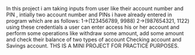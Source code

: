 In this project i am taking inputs from user like their account number and PIN , intially two account number and PINs i have already entered in program  which are as follows:
1->(123456789, 9988) 
2->(987654321, 1122)
using these credentials a user can enter access his or her account and perform some operations like withdraw some amount, add some amount and check their balance of two types of account Checking account and Savings account.
THS IS A MINI PROJECT FOR PRACTICE PURPOSES.
